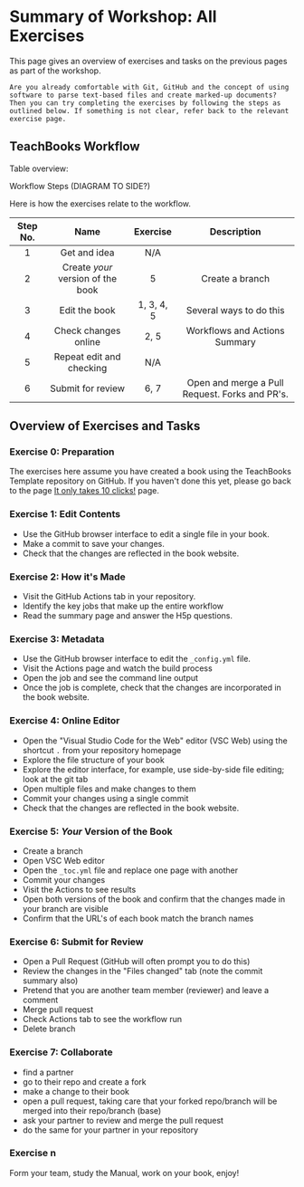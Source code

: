 # Summary of Workshop: All Exercises

This page gives an overview of exercises and tasks on the previous pages as part of the workshop.

```{tip}
Are you already comfortable with Git, GitHub and the concept of using software to parse text-based files and create marked-up documents? Then you can try completing the exercises by following the steps as outlined below. If something is not clear, refer back to the relevant exercise page.
```

## TeachBooks Workflow

Table overview:

Workflow Steps (DIAGRAM TO SIDE?)

Here is how the exercises relate to the workflow.

| Step No. | Name | Exercise | Description |
| :---: | :---: | :---: | :---: |
| 1 | Get and idea | N/A |  |
| 2 | Create _your_ version of the book | 5 | Create a branch |
| 3 | Edit the book | 1, 3, 4, 5 | Several ways to do this |
| 4 | Check changes online | 2, 5 | Workflows and Actions Summary |
| 5 | Repeat edit and checking | N/A |  |
| 6 | Submit for review | 6, 7 | Open and merge a Pull Request. Forks and PR's. |

## Overview of Exercises and Tasks

### Exercise 0: Preparation

The exercises here assume you have created a book using the TeachBooks Template repository on GitHub. If you haven't done this yet, please go back to the page [It only takes 10 clicks!](template.md) page.

### Exercise 1: Edit Contents

- Use the GitHub browser interface to edit a single file in your book.
- Make a commit to save your changes.
- Check that the changes are reflected in the book website.

### Exercise 2: How it's Made

- Visit the GitHub Actions tab in your repository.
- Identify the key jobs that make up the entire workflow
- Read the summary page and answer the H5p questions.

### Exercise 3: Metadata

- Use the GitHub browser interface to edit the `_config.yml` file.
- Visit the Actions page and watch the build process
- Open the job and see the command line output
- Once the job is complete, check that the changes are incorporated in the book website.

### Exercise 4: Online Editor

- Open the "Visual Studio Code for the Web" editor (VSC Web) using the shortcut `.` from your repository homepage
- Explore the file structure of your book
- Explore the editor interface, for example, use side-by-side file editing; look at the git tab
- Open multiple files and make changes to them
- Commit your changes using a single commit
- Check that the changes are reflected in the book website.

### Exercise 5: _Your_ Version of the Book

- Create a branch
- Open VSC Web editor
- Open the `_toc.yml` file and replace one page with another
- Commit your changes
- Visit the Actions  to see results
- Open both versions of the book and confirm that the changes made in your branch are visible
- Confirm that the URL's of each book match the branch names

### Exercise 6: Submit for Review

- Open a Pull Request (GitHub will often prompt you to do this)
- Review the changes in the "Files changed" tab (note the commit summary also)
- Pretend that you are another team member (reviewer) and leave a comment
- Merge pull request
- Check Actions tab to see the workflow run
- Delete branch

### Exercise 7: Collaborate

- find a partner
- go to their repo and create a fork
- make a change to their book
- open a pull request, taking care that your forked repo/branch will be merged into their repo/branch (base)
- ask your partner to review and merge the pull request
- do the same for your partner in your repository

### Exercise n

Form your team, study the Manual, work on your book, enjoy!